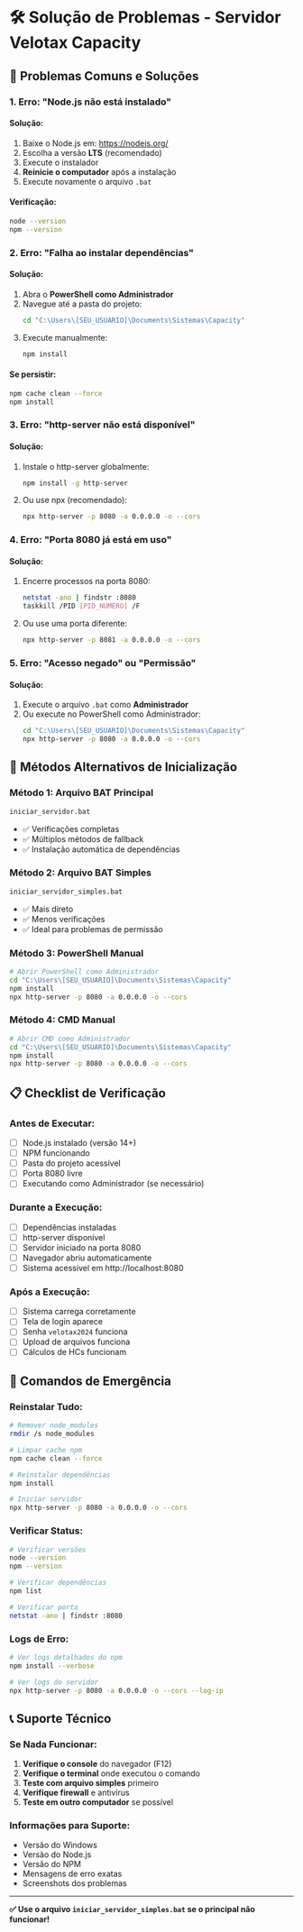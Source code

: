 # 🛠️ **Solução de Problemas - Servidor Velotax Capacity**

## 🚨 **Problemas Comuns e Soluções**

### **1. Erro: "Node.js não está instalado"**

#### **Solução:**
1. Baixe o Node.js em: https://nodejs.org/
2. Escolha a versão **LTS** (recomendado)
3. Execute o instalador
4. **Reinicie o computador** após a instalação
5. Execute novamente o arquivo `.bat`

#### **Verificação:**
```bash
node --version
npm --version
```

### **2. Erro: "Falha ao instalar dependências"**

#### **Solução:**
1. Abra o **PowerShell como Administrador**
2. Navegue até a pasta do projeto:
   ```bash
   cd "C:\Users\[SEU_USUARIO]\Documents\Sistemas\Capacity"
   ```
3. Execute manualmente:
   ```bash
   npm install
   ```

#### **Se persistir:**
```bash
npm cache clean --force
npm install
```

### **3. Erro: "http-server não está disponível"**

#### **Solução:**
1. Instale o http-server globalmente:
   ```bash
   npm install -g http-server
   ```
2. Ou use npx (recomendado):
   ```bash
   npx http-server -p 8080 -a 0.0.0.0 -o --cors
   ```

### **4. Erro: "Porta 8080 já está em uso"**

#### **Solução:**
1. Encerre processos na porta 8080:
   ```bash
   netstat -ano | findstr :8080
   taskkill /PID [PID_NUMERO] /F
   ```
2. Ou use uma porta diferente:
   ```bash
   npx http-server -p 8081 -a 0.0.0.0 -o --cors
   ```

### **5. Erro: "Acesso negado" ou "Permissão"**

#### **Solução:**
1. Execute o arquivo `.bat` como **Administrador**
2. Ou execute no PowerShell como Administrador:
   ```bash
   cd "C:\Users\[SEU_USUARIO]\Documents\Sistemas\Capacity"
   npx http-server -p 8080 -a 0.0.0.0 -o --cors
   ```

## 🔧 **Métodos Alternativos de Inicialização**

### **Método 1: Arquivo BAT Principal**
```bash
iniciar_servidor.bat
```
- ✅ Verificações completas
- ✅ Múltiplos métodos de fallback
- ✅ Instalação automática de dependências

### **Método 2: Arquivo BAT Simples**
```bash
iniciar_servidor_simples.bat
```
- ✅ Mais direto
- ✅ Menos verificações
- ✅ Ideal para problemas de permissão

### **Método 3: PowerShell Manual**
```bash
# Abrir PowerShell como Administrador
cd "C:\Users\[SEU_USUARIO]\Documents\Sistemas\Capacity"
npm install
npx http-server -p 8080 -a 0.0.0.0 -o --cors
```

### **Método 4: CMD Manual**
```bash
# Abrir CMD como Administrador
cd "C:\Users\[SEU_USUARIO]\Documents\Sistemas\Capacity"
npm install
npx http-server -p 8080 -a 0.0.0.0 -o --cors
```

## 📋 **Checklist de Verificação**

### **Antes de Executar:**
- [ ] Node.js instalado (versão 14+)
- [ ] NPM funcionando
- [ ] Pasta do projeto acessível
- [ ] Porta 8080 livre
- [ ] Executando como Administrador (se necessário)

### **Durante a Execução:**
- [ ] Dependências instaladas
- [ ] http-server disponível
- [ ] Servidor iniciado na porta 8080
- [ ] Navegador abriu automaticamente
- [ ] Sistema acessível em http://localhost:8080

### **Após a Execução:**
- [ ] Sistema carrega corretamente
- [ ] Tela de login aparece
- [ ] Senha `velotax2024` funciona
- [ ] Upload de arquivos funciona
- [ ] Cálculos de HCs funcionam

## 🚀 **Comandos de Emergência**

### **Reinstalar Tudo:**
```bash
# Remover node_modules
rmdir /s node_modules

# Limpar cache npm
npm cache clean --force

# Reinstalar dependências
npm install

# Iniciar servidor
npx http-server -p 8080 -a 0.0.0.0 -o --cors
```

### **Verificar Status:**
```bash
# Verificar versões
node --version
npm --version

# Verificar dependências
npm list

# Verificar porta
netstat -ano | findstr :8080
```

### **Logs de Erro:**
```bash
# Ver logs detalhados do npm
npm install --verbose

# Ver logs do servidor
npx http-server -p 8080 -a 0.0.0.0 -o --cors --log-ip
```

## 📞 **Suporte Técnico**

### **Se Nada Funcionar:**
1. **Verifique o console** do navegador (F12)
2. **Verifique o terminal** onde executou o comando
3. **Teste com arquivo simples** primeiro
4. **Verifique firewall** e antivírus
5. **Teste em outro computador** se possível

### **Informações para Suporte:**
- Versão do Windows
- Versão do Node.js
- Versão do NPM
- Mensagens de erro exatas
- Screenshots dos problemas

---

**✅ Use o arquivo `iniciar_servidor_simples.bat` se o principal não funcionar!**
